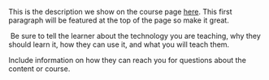 This is the description we show on the course page [here](https://lab.github.com/edusanketdk/all-about-brainfuck). This first paragraph will be featured at the top of the page so make it great.
​

​
Be sure to tell the learner about the technology you are teaching, why they should learn it, how they can use it, and what you will teach them.
​


Include information on how they can reach you for questions about the content or course. 